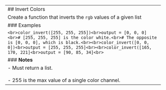 |   |
|---|
|## Invert Colors|
|Create a function that inverts the `rgb` values of a given list|
|### Examples|
|```<br>color_invert([255, 255, 255])<br>output = [0, 0, 0]<br># [255, 255, 255] is the color white.<br># The opposite is [0, 0, 0], which is black.<br><br>color_invert([0, 0, 0])<br>output = [255, 255, 255]<br><br>color_invert([165, 170, 221]<br>output = [90, 85, 34]<br>```|
|### **Notes**|
|- Must return a list.<br>    <br>- 255 is the max value of a single color channel.|